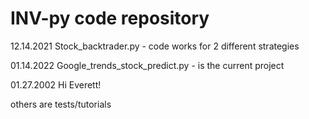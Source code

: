 # INV-py code repository

  12.14.2021 Stock_backtrader.py - code works for 2 different strategies
  
  01.14.2022 Google_trends_stock_predict.py - is the current project
  
  01.27.2002 Hi Everett!

others are tests/tutorials
